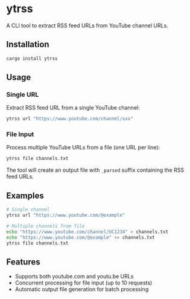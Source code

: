 # ytrss

A CLI tool to extract RSS feed URLs from YouTube channel URLs.

## Installation

```bash
cargo install ytrss
```

## Usage

### Single URL

Extract RSS feed URL from a single YouTube channel:

```bash
ytrss url "https://www.youtube.com/channel/xxx"
```

### File Input

Process multiple YouTube URLs from a file (one URL per line):

```bash
ytrss file channels.txt
```

The tool will create an output file with `_parsed` suffix containing the RSS feed URLs.

## Examples

```bash
# Single channel
ytrss url "https://www.youtube.com/@example"

# Multiple channels from file
echo "https://www.youtube.com/channel/UC1234" > channels.txt
echo "https://www.youtube.com/@example" >> channels.txt
ytrss file channels.txt
```

## Features

- Supports both youtube.com and youtu.be URLs
- Concurrent processing for file input (up to 10 requests)
- Automatic output file generation for batch processing

